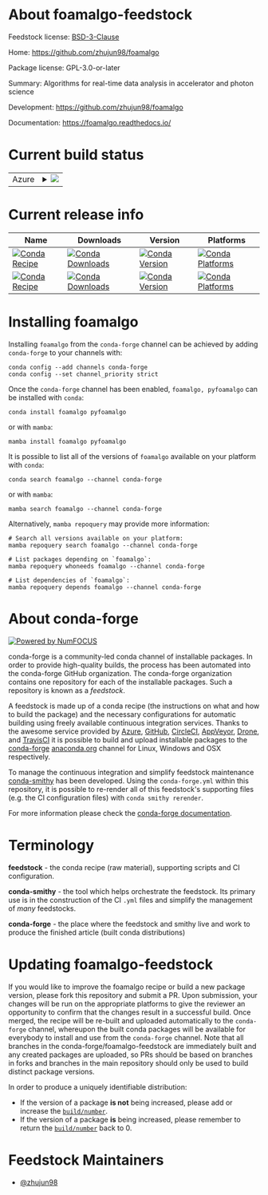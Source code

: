About foamalgo-feedstock
========================

Feedstock license: [BSD-3-Clause](https://github.com/conda-forge/foamalgo-feedstock/blob/main/LICENSE.txt)

Home: https://github.com/zhujun98/foamalgo

Package license: GPL-3.0-or-later

Summary: Algorithms for real-time data analysis in accelerator and photon science

Development: https://github.com/zhujun98/foamalgo

Documentation: https://foamalgo.readthedocs.io/

Current build status
====================


<table>
    
  <tr>
    <td>Azure</td>
    <td>
      <details>
        <summary>
          <a href="https://dev.azure.com/conda-forge/feedstock-builds/_build/latest?definitionId=10831&branchName=main">
            <img src="https://dev.azure.com/conda-forge/feedstock-builds/_apis/build/status/foamalgo-feedstock?branchName=main">
          </a>
        </summary>
        <table>
          <thead><tr><th>Variant</th><th>Status</th></tr></thead>
          <tbody><tr>
              <td>linux_64</td>
              <td>
                <a href="https://dev.azure.com/conda-forge/feedstock-builds/_build/latest?definitionId=10831&branchName=main">
                  <img src="https://dev.azure.com/conda-forge/feedstock-builds/_apis/build/status/foamalgo-feedstock?branchName=main&jobName=linux&configuration=linux%20linux_64_" alt="variant">
                </a>
              </td>
            </tr><tr>
              <td>osx_64</td>
              <td>
                <a href="https://dev.azure.com/conda-forge/feedstock-builds/_build/latest?definitionId=10831&branchName=main">
                  <img src="https://dev.azure.com/conda-forge/feedstock-builds/_apis/build/status/foamalgo-feedstock?branchName=main&jobName=osx&configuration=osx%20osx_64_" alt="variant">
                </a>
              </td>
            </tr>
          </tbody>
        </table>
      </details>
    </td>
  </tr>
</table>

Current release info
====================

| Name | Downloads | Version | Platforms |
| --- | --- | --- | --- |
| [![Conda Recipe](https://img.shields.io/badge/recipe-foamalgo-green.svg)](https://anaconda.org/conda-forge/foamalgo) | [![Conda Downloads](https://img.shields.io/conda/dn/conda-forge/foamalgo.svg)](https://anaconda.org/conda-forge/foamalgo) | [![Conda Version](https://img.shields.io/conda/vn/conda-forge/foamalgo.svg)](https://anaconda.org/conda-forge/foamalgo) | [![Conda Platforms](https://img.shields.io/conda/pn/conda-forge/foamalgo.svg)](https://anaconda.org/conda-forge/foamalgo) |
| [![Conda Recipe](https://img.shields.io/badge/recipe-pyfoamalgo-green.svg)](https://anaconda.org/conda-forge/pyfoamalgo) | [![Conda Downloads](https://img.shields.io/conda/dn/conda-forge/pyfoamalgo.svg)](https://anaconda.org/conda-forge/pyfoamalgo) | [![Conda Version](https://img.shields.io/conda/vn/conda-forge/pyfoamalgo.svg)](https://anaconda.org/conda-forge/pyfoamalgo) | [![Conda Platforms](https://img.shields.io/conda/pn/conda-forge/pyfoamalgo.svg)](https://anaconda.org/conda-forge/pyfoamalgo) |

Installing foamalgo
===================

Installing `foamalgo` from the `conda-forge` channel can be achieved by adding `conda-forge` to your channels with:

```
conda config --add channels conda-forge
conda config --set channel_priority strict
```

Once the `conda-forge` channel has been enabled, `foamalgo, pyfoamalgo` can be installed with `conda`:

```
conda install foamalgo pyfoamalgo
```

or with `mamba`:

```
mamba install foamalgo pyfoamalgo
```

It is possible to list all of the versions of `foamalgo` available on your platform with `conda`:

```
conda search foamalgo --channel conda-forge
```

or with `mamba`:

```
mamba search foamalgo --channel conda-forge
```

Alternatively, `mamba repoquery` may provide more information:

```
# Search all versions available on your platform:
mamba repoquery search foamalgo --channel conda-forge

# List packages depending on `foamalgo`:
mamba repoquery whoneeds foamalgo --channel conda-forge

# List dependencies of `foamalgo`:
mamba repoquery depends foamalgo --channel conda-forge
```


About conda-forge
=================

[![Powered by
NumFOCUS](https://img.shields.io/badge/powered%20by-NumFOCUS-orange.svg?style=flat&colorA=E1523D&colorB=007D8A)](https://numfocus.org)

conda-forge is a community-led conda channel of installable packages.
In order to provide high-quality builds, the process has been automated into the
conda-forge GitHub organization. The conda-forge organization contains one repository
for each of the installable packages. Such a repository is known as a *feedstock*.

A feedstock is made up of a conda recipe (the instructions on what and how to build
the package) and the necessary configurations for automatic building using freely
available continuous integration services. Thanks to the awesome service provided by
[Azure](https://azure.microsoft.com/en-us/services/devops/), [GitHub](https://github.com/),
[CircleCI](https://circleci.com/), [AppVeyor](https://www.appveyor.com/),
[Drone](https://cloud.drone.io/welcome), and [TravisCI](https://travis-ci.com/)
it is possible to build and upload installable packages to the
[conda-forge](https://anaconda.org/conda-forge) [anaconda.org](https://anaconda.org/)
channel for Linux, Windows and OSX respectively.

To manage the continuous integration and simplify feedstock maintenance
[conda-smithy](https://github.com/conda-forge/conda-smithy) has been developed.
Using the ``conda-forge.yml`` within this repository, it is possible to re-render all of
this feedstock's supporting files (e.g. the CI configuration files) with ``conda smithy rerender``.

For more information please check the [conda-forge documentation](https://conda-forge.org/docs/).

Terminology
===========

**feedstock** - the conda recipe (raw material), supporting scripts and CI configuration.

**conda-smithy** - the tool which helps orchestrate the feedstock.
                   Its primary use is in the construction of the CI ``.yml`` files
                   and simplify the management of *many* feedstocks.

**conda-forge** - the place where the feedstock and smithy live and work to
                  produce the finished article (built conda distributions)


Updating foamalgo-feedstock
===========================

If you would like to improve the foamalgo recipe or build a new
package version, please fork this repository and submit a PR. Upon submission,
your changes will be run on the appropriate platforms to give the reviewer an
opportunity to confirm that the changes result in a successful build. Once
merged, the recipe will be re-built and uploaded automatically to the
`conda-forge` channel, whereupon the built conda packages will be available for
everybody to install and use from the `conda-forge` channel.
Note that all branches in the conda-forge/foamalgo-feedstock are
immediately built and any created packages are uploaded, so PRs should be based
on branches in forks and branches in the main repository should only be used to
build distinct package versions.

In order to produce a uniquely identifiable distribution:
 * If the version of a package **is not** being increased, please add or increase
   the [``build/number``](https://docs.conda.io/projects/conda-build/en/latest/resources/define-metadata.html#build-number-and-string).
 * If the version of a package **is** being increased, please remember to return
   the [``build/number``](https://docs.conda.io/projects/conda-build/en/latest/resources/define-metadata.html#build-number-and-string)
   back to 0.

Feedstock Maintainers
=====================

* [@zhujun98](https://github.com/zhujun98/)

